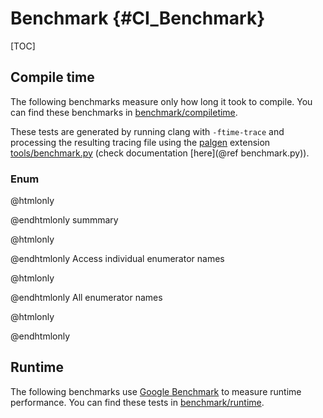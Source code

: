 # Benchmark {#CI_Benchmark}

[TOC]

## Compile time
The following benchmarks measure only how long it took to compile. You can find these benchmarks in [benchmark/compiletime](https://github.com/Tsche/repr/tree/master/benchmark/compiletime).

These tests are generated by running clang with `-ftime-trace` and processing the resulting tracing file using the [palgen](https://github.com/palliate/palgen) extension [tools/benchmark.py](https://github.com/Tsche/repr/tree/master/tools/benchmark.py) (check documentation [here](@ref benchmark.py)). 

### Enum
@htmlonly <div id="enum"></div> @endhtmlonly
summmary

@htmlonly <div id="enum_name"></div> @endhtmlonly
Access individual enumerator names

@htmlonly <br/> <div id="enum_names"></div> @endhtmlonly
All enumerator names

@htmlonly
<script type="text/javascript">
  render_chart("#enum", window.location.origin + "/enum/librepr::enum_names<Foo>.json");
  render_chart("#enum_name", window.location.origin + "/benchmark/enum/librepr::enum_name<Foo>.json");
  render_chart("#enum_names", window.location.origin + "/benchmark/enum/librepr::enum_names<Foo>.json");
</script>
@endhtmlonly

## Runtime
The following benchmarks use [Google Benchmark](https://github.com/google/benchmark/) to measure runtime performance. You can find these tests in [benchmark/runtime](https://github.com/Tsche/repr/tree/master/benchmark/runtime).